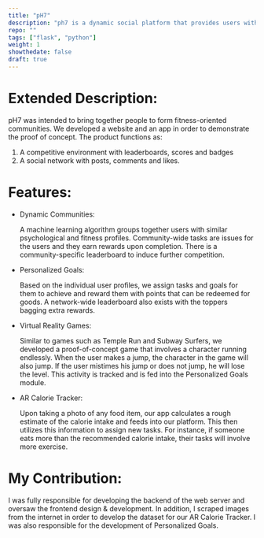 ```yaml
---
title: "pH7"
description: "ph7 is a dynamic social platform that provides users with personalized health care in a gamified manner. Developed as our team's (Zero Gravity Developers) submission for the grand finale of Smart India Hackathon 2019."
repo: ""
tags: ["flask", "python"]
weight: 1
showthedate: false
draft: true
---
```


# Extended Description:

pH7 was intended to bring together people to form fitness-oriented communities. We developed a website and an app in order to demonstrate the proof of concept. The product functions as:

1. A competitive environment with leaderboards, scores and badges 
2. A social network with posts, comments and likes.

# Features:

* Dynamic Communities:

	A machine learning algorithm groups together users with similar psychological and fitness profiles. Community-wide tasks are issues for the users and they earn rewards upon completion. There is a community-specific leaderboard to induce further competition.

* Personalized Goals:

	Based on the individual user profiles, we assign tasks and goals for them to achieve and reward them with points that can be redeemed for goods. A network-wide leaderboard also exists with the toppers bagging extra rewards.

* Virtual Reality Games:

	Similar to games such as Temple Run and Subway Surfers, we developed a proof-of-concept game that involves a character running endlessly. When the user makes a jump, the character in the game will also jump. If the user mistimes his jump or does not jump, he will lose the level. This activity is tracked and is fed into the Personalized Goals module.

* AR Calorie Tracker:

	Upon taking a photo of any food item, our app calculates a rough estimate of the calorie intake and feeds into our platform. This then utilizes this information to assign new tasks. For instance, if someone eats more than the recommended calorie intake, their tasks will involve more exercise.

# My Contribution:

I was fully responsible for developing the backend of the web server and oversaw the frontend design & development. In addition, I scraped images from the internet in order to develop the dataset for our AR Calorie Tracker. I was also responsible for the development of Personalized Goals.